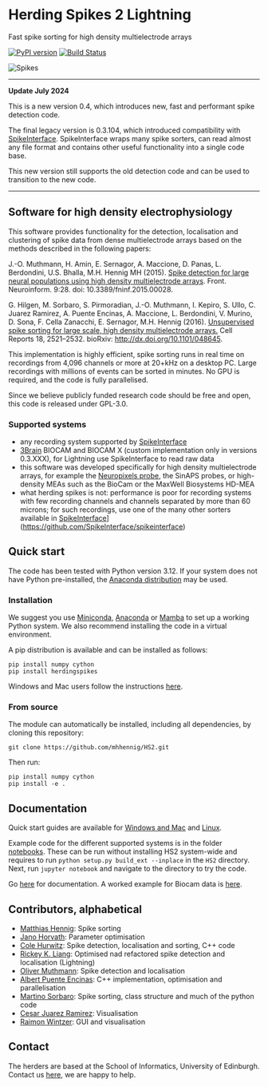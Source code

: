 # Herding Spikes 2 Lightning 

Fast spike sorting for high density multielectrode arrays

[![PyPI version](https://badge.fury.io/py/herdingspikes.svg)](https://badge.fury.io/py/herdingspikes)
[![Build Status](https://travis-ci.org/mhhennig/HS2.svg?branch=master)](https://travis-ci.org/mhhennig/HS2)

![Spikes](documentation/pictures/spikes.png)

---
**Update July 2024**

This is a new version 0.4, which introduces new, fast and performant spike detection code.

The final legacy version is 0.3.104, which introduced compatibility with [SpikeInterface](https://github.com/SpikeInterface/spikeinterface). SpikeInterface wraps many spike sorters, can read almost any file format and contains other useful functionality into a single code base.

This new version still supports the old detection code and can be used to transition to the new code.

---

## Software for high density electrophysiology

This software provides functionality for the detection, localisation and clustering of spike data from dense multielectrode arrays based on the methods described in the following papers:

J.-O. Muthmann, H. Amin, E. Sernagor, A. Maccione, D. Panas, L. Berdondini, U.S. Bhalla, M.H. Hennig MH (2015). [Spike detection for large neural populations using high density multielectrode arrays](http://journal.frontiersin.org/article/10.3389/fninf.2015.00028/abstract). Front. Neuroinform. 9:28. doi: 10.3389/fninf.2015.00028.

G. Hilgen, M. Sorbaro, S. Pirmoradian, J.-O. Muthmann, I. Kepiro, S. Ullo, C. Juarez Ramirez, A. Puente Encinas, A. Maccione, L. Berdondini, V. Murino, D. Sona, F. Cella Zanacchi, E. Sernagor, M.H. Hennig (2016). [Unsupervised spike sorting for large scale, high density multielectrode arrays.](http://www.cell.com/cell-reports/fulltext/S2211-1247(17)30236-X) Cell Reports 18, 2521–2532. bioRxiv: <http://dx.doi.org/10.1101/048645>.

This implementation is highly efficient, spike sorting runs in real time on recordings from 4,096 channels or more at 20+kHz on a desktop PC. Large recordings with millions of events can be sorted in minutes. No GPU is required, and the code is fully parallelised.

Since we believe publicly funded research code should be free and open, this code is released under GPL-3.0.

### Supported systems  <a name="systems"></a>

- any recording system supported by [SpikeInterface](https://github.com/SpikeInterface/spikeinterface)
- [3Brain](http://3brain.com/) BIOCAM and BIOCAM X (custom implementation only in versions 0.3.XXX), for Lightning use SpikeInterface to read raw data
- this software was developed specifically for high density multielectrode arrays, for example the [Neuropixels probe](https://www.neuropixels.org/), the SinAPS probes, or high-density MEAs such as the BioCam or the MaxWell Biosystems HD-MEA
- what herding spikes is not: performance is poor for recording systems with few recording channels and channels separated by more than 60 microns; for such recordings, use one of the many other sorters available in [SpikeInterface]([)](https://github.com/SpikeInterface/spikeinterface)

## Quick start <a name="quickstart"></a>

The code has been tested with Python version 3.12. If your system does not have Python pre-installed, the [Anaconda distribution](https://www.anaconda.com/download/) may be used.

### Installation <a name="installation"></a>

We suggest you use [Miniconda](https://docs.conda.io/en/latest/miniconda.html), [Anaconda](https://www.anaconda.com/download) or [Mamba](https://github.com/mamba-org/mamba) to set up a working Python system. We also recommend installing the code in a virtual environment.

A pip distribution is available and can be installed as follows:

    pip install numpy cython
    pip install herdingspikes

Windows and Mac users follow the instructions [here](documentation/windows_mac_install.md). 

### From source

The module can automatically be installed, including all dependencies, by cloning this repository:

    git clone https://github.com/mhhennig/HS2.git
    
Then run:
    
    pip install numpy cython
    pip install -e .

## Documentation <a name="documentation"></a>

Quick start guides are available for [Windows and Mac](documentation/windows_mac_install.md) and [Linux](documentation/linux_install.md).

Example code for the different supported systems is in the folder [notebooks](notebooks). These can be run without installing HS2 system-wide and requires to run ``python setup.py build_ext --inplace`` in the ``HS2`` directory. Next, run ``jupyter notebook`` and navigate to the directory to try the code.

Go [here](documentation) for documentation. A worked example for Biocam data is [here](documentation/biocam/BioCam-demo.md).

## Contributors, alphabetical <a name="people"></a>

- [Matthias Hennig](http://homepages.inf.ed.ac.uk/mhennig/index.html): Spike sorting
- [Jano Horvath](https://github.com/JanoHorvath): Parameter optimisation
- [Cole Hurwitz](https://github.com/colehurwitz31): Spike detection, localisation and sorting, C++ code
- [Rickey K. Liang](https://lkct.github.io/): Optimised nad refactored spike detection and localisation (Lightning)
- [Oliver Muthmann](mailto:ollimuh@googlemail.com): Spike detection and localisation
- [Albert Puente Encinas](https://github.com/albertpuente): C++ implementation, optimisation and parallelisation
- [Martino Sorbaro](http://martinosorb.github.io): Spike sorting, class structure and much of the python code
- [Cesar Juarez Ramirez](mailto:cesaripn2@gmail.com): Visualisation
- [Raimon Wintzer](https://github.com/lsIand): GUI and visualisation

## Contact <a name="contact"></a>

The herders are based at the School of Informatics, University of Edinburgh. Contact us [here](http://homepages.inf.ed.ac.uk/mhennig/contact/), we are happy to help.   

